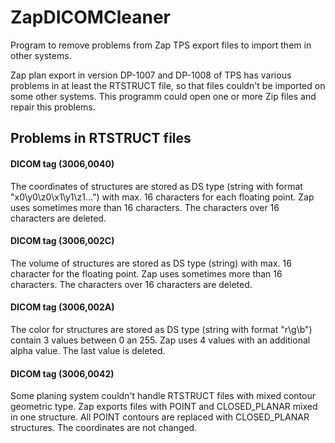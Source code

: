 # ZapDICOMCleaner
Program to remove problems from Zap TPS export files to import them in other systems.

Zap plan export in version DP-1007 and DP-1008 of TPS has various problems in at least the RTSTRUCT file, so that files couldn't be imported on some other systems. This programm could open one or more Zip files and repair this problems.

## Problems in RTSTRUCT files
#### DICOM tag (3006,0040)
The coordinates of structures are stored as DS type (string with format "x0\y0\z0\x1\y1\z1...") with max. 16 characters for each floating point. Zap uses sometimes more than 16 characters. The characters over 16 characters are deleted.

#### DICOM tag (3006,002C)
The volume of structures are stored as DS type (string) with max. 16 character for the floating point. Zap uses sometimes more than 16 characters. The characters over 16 characters are deleted.

#### DICOM tag (3006,002A)
The color for structures are stored as DS type (string with format "r\g\b") contain 3 values between 0 an 255. Zap uses 4 values with an additional alpha value. The last value is deleted.

#### DICOM tag (3006,0042)
Some planing system couldn't handle RTSTRUCT files with mixed contour geometric type. Zap exports files with POINT and CLOSED_PLANAR mixed in one structure. All POINT contours are replaced with CLOSED_PLANAR structures. The coordinates are not changed.